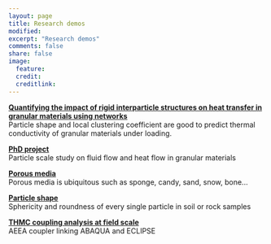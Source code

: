 ```yaml
---
layout: page
title: Research demos
modified: 
excerpt: "Research demos"
comments: false
share: false
image:
  feature: 
  credit: 
  creditlink: 
---
```

**[Quantifying the impact of rigid interparticle structures on heat transfer in granular materials using networks](4-rigidity.md)**  
Particle shape and local clustering coefficient are good to predict thermal conductivity of granular materials under loading.

**[PhD project](0-phd-project.md)**  
Particle scale study on fluid flow and heat flow in granular materials

**[Porous media](1-porous-media.md)**  
Porous media is ubiquitous such as sponge, candy, sand, snow, bone...

**[Particle shape](2-particle-shape.md)**  
Sphericity and roundness of every single particle in soil or rock samples

**[THMC coupling analysis at field scale](3-AEEA-coupler.md)**  
AEEA coupler linking ABAQUA and ECLIPSE


